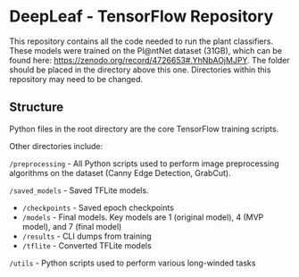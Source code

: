 # DeepLeaf - TensorFlow Repository
This repository contains all the code needed to run the plant classifiers. These models were trained on the Pl@ntNet dataset (31GB), which can be found here: https://zenodo.org/record/4726653#.YhNbAOjMJPY. The folder should be placed in the directory above this one. Directories within this repository may need to be changed.

## Structure
Python files in the root directory are the core TensorFlow training scripts.

Other directories include:

 `/preprocessing` - All Python scripts used to perform image preprocessing algorithms on the dataset (Canny Edge Detection, GrabCut).
 
 `/saved_models` - Saved TFLite models.
 - `/checkpoints` - Saved epoch checkpoints
 - `/models` - Final models. Key models are 1 (original model), 4 (MVP model), and 7 (final model)
 - `/results` - CLI dumps from training
 - `/tflite` - Converted TFLite models

`/utils` - Python scripts used to perform various long-winded tasks